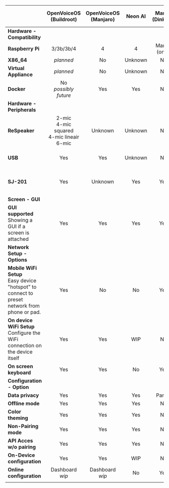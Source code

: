 |  | **OpenVoiceOS<br>(Buildroot)** | **OpenVoiceOS<br>(Manjaro)** | **Neon AI** | **Mark II<br>(Dinkum)** | **Mycroft A.I.<br>(PiCroft)**  |
|:---|:---:|:---:|:---:|:---:|:---:|
| **Hardware - Compatibility** |
| **Raspberry Pi** | 3/3b/3b/4| 4 | 4 | Mark II<br>(only) | 3/3b/3b/4 |
| **X86_64** | *planned* | No | Unknown | No | No |
| **Virtual Appliance** | *planned* | No | Unknown | No | No |
| **Docker** | No<br>*possibly future* | Yes | Yes | No | No |
| **Hardware - Peripherals** |
| **ReSpeaker** | 2-mic<br>4-mic squared<br>4-mic lineair<br>6-mic | Unknown | Unknown | No | Yes<br>*manual installation* |
| **USB** | Yes | Yes | Unknown | No | Yes<br>*manual installation* |
| **SJ-201** | Yes | Unknown | Yes | Yes | No<br>*sandbox image maybe* |
| **Screen - GUI** |
| **GUI supported**<br>Showing a GUI if a screen is attached | Yes | Yes | Yes | Yes | No |
| **Network Setup - Options** |
| **Mobile WiFi Setup**<br>Easy device "hotspot" to connect to preset network from phone or pad.  | Yes | No | No | Yes | No |
| **On device WiFi Setup**<br>Configure the WiFi connection on the device itself | Yes | Yes | WIP | No | No |
| **On screen keyboard** | Yes | Yes | No | Yes | No |
| **Configuration - Option** |
| **Data privacy** | Yes | Yes | Yes | Partial | Partial |
| **Offline mode** | Yes | Yes | Yes | No | No |
| **Color theming** | Yes | Yes | Yes | No | No |
| **Non-Pairing mode** | Yes | Yes | Yes | No | No |
| **API Acces w/o pairing** | Yes | Yes | Yes | No | No |
| **On-Device configuration** | Yes | Yes | WIP | No | No |
| **Online configuration** | Dashboard<br>*wip*  | Dashboard<br>*wip* | No | Yes | Yes |
|   |   |   |   |   |   |
